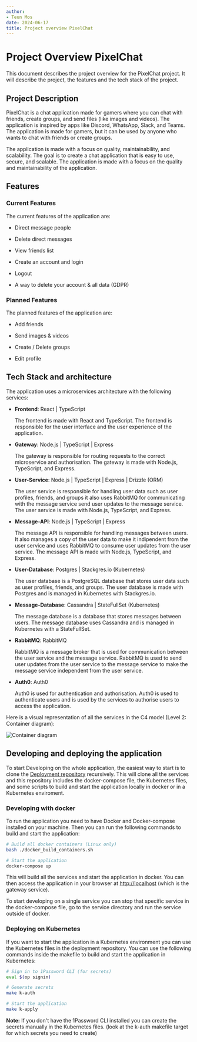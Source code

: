 ```yaml
---
author:
- Teun Mos
date: 2024-06-17
title: Project overview PixelChat
---
```


# Project Overview PixelChat

This document describes the project overview for the PixelChat project.
It will describe the project, the features and the tech stack of the
project.

## Project Description

PixelChat is a chat application made for gamers where you can chat with
friends, create groups, and send files (like images and videos). The
application is inspired by apps like Discord, WhatsApp, Slack, and
Teams. The application is made for gamers, but it can be used by anyone
who wants to chat with friends or create groups.

The application is made with a focus on quality, maintainability, and
scalability. The goal is to create a chat application that is easy to
use, secure, and scalable. The application is made with a focus on the
quality and maintainability of the application.

## Features

### Current Features

The current features of the application are:

-   Direct message people

-   Delete direct messages

-   View friends list

-   Create an account and login

-   Logout

-   A way to delete your account & all data (GDPR)

### Planned Features

The planned features of the application are:

-   Add friends

-   Send images & videos

-   Create / Delete groups

-   Edit profile

## Tech Stack and architecture

The application uses a microservices architecture with the following
services:

-   **Frontend**: React \| TypeScript

    The frontend is made with React and TypeScript. The frontend is
    responsible for the user interface and the user experience of the
    application.

-   **Gateway**: Node.js \| TypeScript \| Express

    The gateway is responsible for routing requests to the correct
    microservice and authorisation. The gateway is made with Node.js,
    TypeScript, and Express.

-   **User-Service**: Node.js \| TypeScript \| Express \| Drizzle (ORM)

    The user service is responsible for handling user data such as user
    profiles, friends, and groups it also uses RabbitMQ for
    communicating with the message service send user updates to the
    message service. The user service is made with Node.js, TypeScript,
    and Express.

-   **Message-API**: Node.js \| TypeScript \| Express

    The message API is responsible for handling messages between users.
    It also manages a copy of the user data to make it indipendent from
    the user service and uses RabbitMQ to consume user updates from the
    user service. The message API is made with Node.js, TypeScript, and
    Express.

-   **User-Database**: Postgres \| Stackgres.io (Kubernetes)

    The user database is a PostgreSQL database that stores user data
    such as user profiles, friends, and groups. The user database is
    made with Postgres and is managed in Kubernetes with Stackgres.io.

-   **Message-Database**: Cassandra \| StateFullSet (Kubernetes)

    The message database is a database that stores messages between
    users. The message database uses Cassandra and is managed in
    Kubernetes with a StateFullSet.

-   **RabbitMQ**: RabbitMQ

    RabbitMQ is a message broker that is used for communication between
    the user service and the message service. RabbitMQ is used to send
    user updates from the user service to the message service to make
    the message service independent from the user service.

-   **Auth0**: Auth0

    Auth0 is used for authentication and authorisation. Auth0 is used to
    authenticate users and is used by the services to authorise users to
    access the application.

Here is a visual representation of all the services in the C4 model
(Level 2: Container diagram):

![Container
diagram](containerdiag.png)

## Developing and deploying the application

To start Developing on the whole application, the easiest way to start
is to clone the [Deployment
repository](https://github.com/TeunMos-PixelChat/deployment)
recursively. This will clone all the services and this repository
includes the docker-compose file, the Kubernetes files, and some scripts
to build and start the application locally in docker or in a Kubernetes
enviroment.

### Developing with docker

To run the application you need to have Docker and Docker-compose
installed on your machine. Then you can run the following commands to
build and start the application:

``` bash
# Build all docker containers (Linux only)
bash ./docker_build_containers.sh

# Start the application
docker-compose up
```

This will build all the services and start the application in docker.
You can then access the application in your browser at
<http://localhost> (which is the gateway service).

To start developing on a single service you can stop that specific
service in the docker-compose file, go to the service directory and run
the service outside of docker.

### Deploying on Kubernetes

If you want to start the application in a Kubernetes environment you can
use the Kubernetes files in the deployment repository. You can use the
following commands inside the makefile to build and start the
application in Kubernetes:

``` bash
# Sign in to 1Password CLI (for secrets)
eval $(op signin)

# Generate secrets
make k-auth

# Start the application
make k-apply
```

**Note:** If you don't have the 1Password CLI installed you can create
the secrets manually in the Kubernetes files. (look at the k-auth
makefile target for which secrets you need to create)
